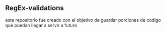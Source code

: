 ## RegEx-validations

este repositorio fue creado con el objetivo de guardar porciones de codigo que puedan llegar a servir a futuro
